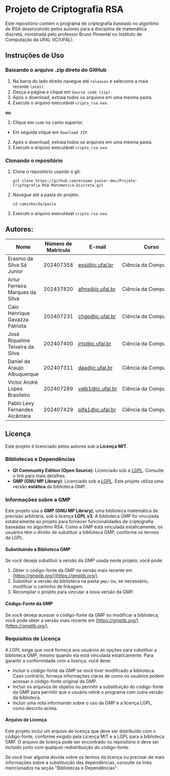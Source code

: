 # Projeto de Criptografia RSA

Este repositório contém o programa de criptografia baseado no algoritmo de RSA desenvolvido pelos autores para a disciplina de matemática discreta, ministrada pelo professor Bruno Pimentel no Instituto de Computação da UFAL (IC/UFAL).

## Instruções de Uso
### Baixando o arquivo .zip direto do GitHub
1. Na barra do lado direito navegue até ```releases``` e selecione a mais recente ```latest```.
2. Desça a página e clique em ```Source code (zip)```.
3. Após o download, extraia todos os arquivos em uma mesma pasta.
4. Execute o arquivo executável ```cripto_rsa.exe```.

**ou**

1. Clique em ```code``` no canto superior.
  - Em seguida clique em ```download ZIP```.
2. Após o download, extraia todos os arquivos em uma mesma pasta.
3. Execute o arquivo executável ```cripto_rsa.exe```.

### Clonando o repositório

1. Clone o repositório usando o git.
   ```
   git clone https://github.com/erasmo-junior-dev/Projeto-Criptografia-RSA-Matematica-Discreta.git
   ```
2. Navegue até a pasta do projeto.
   ```
   cd caminho/da/pasta
   ```
3. Execute o arquivo executável ```cripto_rsa.exe```.

## Autores:
| Nome                                   | Número de Matrícula | E-mail                  | Curso               |
|----------------------------------------|---------------------|-------------------------|---------------------|
| Erasmo da Silva Sá Junior              | 202407358           | essj@ic.ufal.br        | Ciência da Computação |
| Artur Ferreira Marques da Silva        | 202437820           | afms@ic.ufal.br        | Ciência da Computação |
| Caio Henrique Gavazza Patriota         | 202407231           | chgp@ic.ufal.br        | Ciência da Computação |
| José Riquelme Teixeira da Silva        | 202407400           | jrts@ic.ufal.br        | Ciência da Computação |
| Daniel de Araujo Albuquerque           | 202407311           | daa@ic.ufal.br         | Ciência da Computação |
| Victor André Lopes Brasileiro          | 202407269           | valb1@ic.ufal.br       | Ciência da Computação |
| Pablo Levy Fernandes Alcântara         | 202407429           | plfa1@ic.ufal.br       | Ciência da Computação |

## Licença

Este projeto é licenciado pelos autores sob a **Licença MIT**.

### Bibliotecas e Dependências

- **Qt Community Edition (Open Source)**: Licenciado sob a [LGPL](https://www.qt.io/licensing/). Consulte o link para mais detalhes.
- **GMP (GNU MP Library)**: Licenciado sob a [LGPL](https://gmplib.org/). Este projeto utiliza uma versão **estática** da biblioteca GMP.

### Informações sobre a GMP

Este projeto usa a **GMP (GNU MP Library)**, uma biblioteca matemática de precisão arbitrária, sob a licença **LGPL v3**. A biblioteca GMP foi vinculada estaticamente ao projeto para fornecer funcionalidades de criptografia baseadas no algoritmo RSA. Como a GMP está vinculada estaticamente, os usuários têm o direito de substituir a biblioteca GMP, conforme os termos da LGPL.

#### Substituindo a Biblioteca GMP

Se você deseja substituir a versão da GMP usada neste projeto, você pode:

1. Obter o código-fonte da GMP na versão mais recente em [https://gmplib.org/](https://gmplib.org/).
2. Substituir a versão da biblioteca na pasta `gmp/` ou, se necessário, modificar o caminho de linkagem.
3. Recompilar o projeto para vincular a nova versão da GMP.

#### Código-Fonte da GMP

Se você deseja acessar o código-fonte da GMP ou modificar a biblioteca, você pode obter a versão mais recente em [https://gmplib.org/](https://gmplib.org/).

### Requisitos de Licença

A LGPL exige que você forneça aos usuários as opções para substituir a biblioteca GMP, mesmo quando ela está vinculada estaticamente. Para garantir a conformidade com a licença, você deve:

- Incluir o código-fonte da GMP se você tiver modificado a biblioteca. Caso contrário, forneça informações claras de como os usuários podem acessar o código-fonte original da GMP.
- Incluir os arquivos de objetos ou permitir a substituição do código-fonte da GMP para permitir que o usuário relink o programa com outra versão da biblioteca.
- Incluir uma nota informando sobre o uso da GMP e a licença LGPL, como descrito acima.

#### Arquivo de Licença

Este projeto inclui um arquivo de licença que deve ser distribuído com o código-fonte, conforme exigido pela Licença MIT e a LGPL para a biblioteca GMP. O arquivo de licença pode ser encontrado no repositório e deve ser incluído junto com qualquer redistribuição do código-fonte.

Se você tiver alguma dúvida sobre os termos da licença ou precisar de mais informações sobre a substituição das dependências, consulte os links mencionados na seção "Bibliotecas e Dependências".

